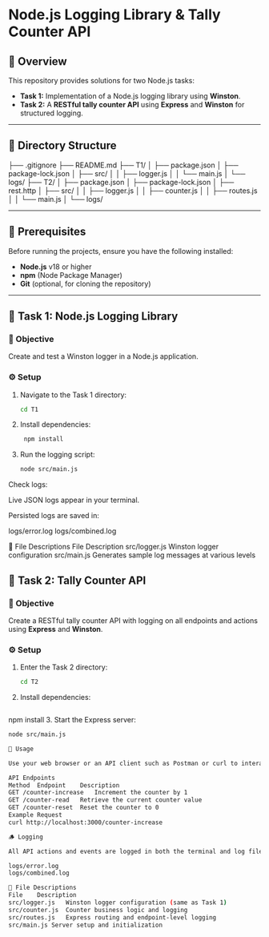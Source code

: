 # Node.js Logging Library & Tally Counter API

## 📘 Overview
This repository provides solutions for two Node.js tasks:

- **Task 1:** Implementation of a Node.js logging library using **Winston**.
- **Task 2:** A **RESTful tally counter API** using **Express** and **Winston** for structured logging.

---

## 📂 Directory Structure
├── .gitignore
├── README.md
├── T1/
│ ├── package.json
│ ├── package-lock.json
│ ├── src/
│ │ ├── logger.js
│ │ └── main.js
│ └── logs/
├── T2/
│ ├── package.json
│ ├── package-lock.json
│ ├── rest.http
│ ├── src/
│ │ ├── logger.js
│ │ ├── counter.js
│ │ ├── routes.js
│ │ └── main.js
│ └── logs/



---

## 🧩 Prerequisites
Before running the projects, ensure you have the following installed:
- **Node.js** v18 or higher  
- **npm** (Node Package Manager)  
- **Git** (optional, for cloning the repository)

---

## 🧱 Task 1: Node.js Logging Library

### 🎯 Objective
Create and test a Winston logger in a Node.js application.

### ⚙️ Setup
1. Navigate to the Task 1 directory:
   ```bash
   cd T1
2. Install dependencies:
   ```bash
    npm install
3. Run the logging script:
   ```bash
   node src/main.js


Check logs:

Live JSON logs appear in your terminal.

Persisted logs are saved in:

logs/error.log
logs/combined.log

📁 File Descriptions
File	Description
src/logger.js	Winston logger configuration
src/main.js	Generates sample log messages at various levels


## 🧮 Task 2: Tally Counter API

### 🎯 Objective
Create a RESTful tally counter API with logging on all endpoints and actions using **Express** and **Winston**.

### ⚙️ Setup
1. Enter the Task 2 directory:
   ```bash
   cd T2
2. Install dependencies:
   ```bash
npm install
3. Start the Express server:
   ```bash
   node src/main.js

🧠 Usage

Use your web browser or an API client such as Postman or curl to interact with the endpoints.

API Endpoints
Method	Endpoint	Description
GET	/counter-increase	Increment the counter by 1
GET	/counter-read	Retrieve the current counter value
GET	/counter-reset	Reset the counter to 0
Example Request
curl http://localhost:3000/counter-increase

🪵 Logging

All API actions and events are logged in both the terminal and log files:

logs/error.log
logs/combined.log

📁 File Descriptions
File	Description
src/logger.js	Winston logger configuration (same as Task 1)
src/counter.js	Counter business logic and logging
src/routes.js	Express routing and endpoint-level logging
src/main.js	Server setup and initialization
